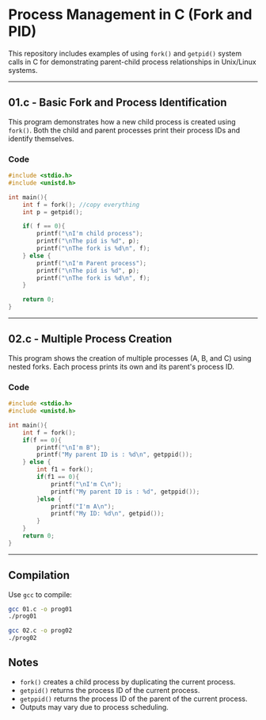 
# Process Management in C (Fork and PID)

This repository includes examples of using `fork()` and `getpid()` system calls in C for demonstrating parent-child process relationships in Unix/Linux systems.

---

## 01.c - Basic Fork and Process Identification

This program demonstrates how a new child process is created using `fork()`. Both the child and parent processes print their process IDs and identify themselves.

### Code
```c
#include <stdio.h>
#include <unistd.h>

int main(){
    int f = fork(); //copy everything
    int p = getpid();

    if( f == 0){
        printf("\nI'm child process");
        printf("\nThe pid is %d", p);
        printf("\nThe fork is %d\n", f);
    } else {
        printf("\nI'm Parent process");
        printf("\nThe pid is %d", p);
        printf("\nThe fork is %d\n", f);
    }

    return 0;
}
```

---

## 02.c - Multiple Process Creation

This program shows the creation of multiple processes (A, B, and C) using nested forks. Each process prints its own and its parent's process ID.

### Code
```c
#include <stdio.h>
#include <unistd.h>

int main(){
    int f = fork();
    if(f == 0){
        printf("\nI'm B");
        printf("My parent ID is : %d\n", getppid());
    } else {
        int f1 = fork();
        if(f1 == 0){
            printf("\nI'm C\n");
            printf("My parent ID is : %d", getppid());
        }else {
            printf("I'm A\n");
            printf("My ID: %d\n", getpid());
        }
    }
    return 0;
}
```

---

## Compilation

Use `gcc` to compile:

```bash
gcc 01.c -o prog01
./prog01

gcc 02.c -o prog02
./prog02
```

## Notes
- `fork()` creates a child process by duplicating the current process.
- `getpid()` returns the process ID of the current process.
- `getppid()` returns the process ID of the parent of the current process.
- Outputs may vary due to process scheduling.
